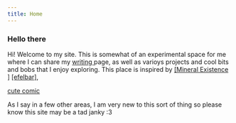 ```yaml
---
title: Home
---
```


### Hello there 

Hi! 
Welcome to my site. This is somewhat of an experimental space for me where I can share my [writing ](writing.html) page, as well as varioys projects and cool bits and bobs that I enjoy exploring. This place is inspired by [[Mineral Existence ]](https://mineralexistence.com) [[efelbar]](https://merveilles.town/@flbr),

[cute comic](https://questionablecontent.net)

As I say in a few other areas, I am very new to this sort of thing so please know this site may be a tad janky :3 